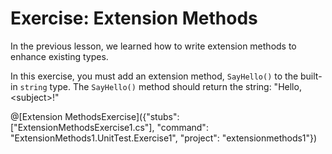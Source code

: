 # Exercise: Extension Methods

In the previous lesson, we learned how to write extension methods to enhance existing types.

In this exercise, you must add an extension method, `SayHello()` to the built-in `string` type. The `SayHello()` method should return the string: "Hello, &lt;subject&gt;!"

@[Extension MethodsExercise]({"stubs": ["ExtensionMethodsExercise1.cs"], "command": "ExtensionMethods1.UnitTest.Exercise1", "project": "extensionmethods1"})
